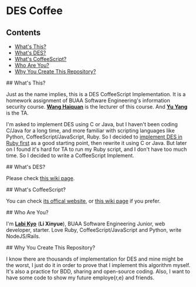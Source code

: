 # DES Coffee

## Contents

- [What's This?](#what-is-this)
- [What's DES?](#what-is-des)
- [What's CoffeeScript?](#what-is-coffee-script)
- [Who Are You?](#who-are-you)
- [Why You Create This Repository?](#why-you-create-this-repository)


<a name="what-is-this">
## What's This?

Just as the name implies, this is a DES CoffeeScript Implementation. It is a homework assignment of BUAA Software Engineering's information security course. [**Wang Haiquan**](mailto:whq@buaa.edu.cn) is the lecturer of this course. And [**Yu Yang**](mailto:whqkiko441500@163.com) is the TA.

I'm asked to implement DES using C or Java, but I haven't been coding C/Java for a long time, and more familiar with scripting languages like Python, CoffeeScript/JavaScript, Ruby. So I decided to [implement DES in Ruby first](https://github.com/LabiKyo/DES-Ruby) as a good starting point, then rewrite it using C or Java. But later on I found it's hard for TA to run my Ruby script, and I don't have too much time. So I decided to write a CoffeeScript Implement.

<a name="what-is-des">
## What's DES?

Please check [this wiki page](https://en.wikipedia.org/wiki/Data_Encryption_Standard).

<a name="what-is-coffee-script">
## What's CoffeeScript?

You can check [its offical website](http://coffeescript.org/), or [this wiki page](https://en.wikipedia.org/wiki/Coffee_Script) if you prefer.

<a name="who-are-you">
## Who Are You?

I'm [**Labi Kyo**](mailto:labikyo@gmail.com) (**Li Xinyue**), BUAA Software Engineering Junior, web developer, starter. Love Ruby, CoffeeScript/JavaScript and Python, write NodeJS/Rails.

<a name="why-you-create-this-repository">
## Why You Create This Repository?

I know there are thousands of implementation for DES and mine might be the worst, I just do it in order to prove that I implement this algorithm myself. It's also a practice for BDD, sharing and open-source coding. Also, I want to have some code to show my future employe{r,e} and friends.
